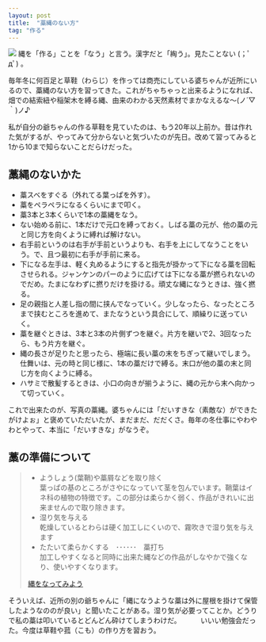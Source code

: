 ```yaml
---
layout: post
title:  "藁縄のない方"
tag: "作る"
---
```



![](http://farm4.staticflickr.com/3745/12336377834_af66fefc74.jpg)
縄を「作る」ことを「なう」と言う。漢字だと「綯う」。見たことない (；ﾟдﾟ) 。


毎年冬に何百足と草鞋（わらじ）を作っては商売にしている婆ちゃんが近所にいるので、藁縄のない方を習ってきた。これがちゃちゃっと出来るようになれば、畑での結索紐や稲架木を縛る縄、由来のわかる天然素材でまかなえるな～(ノ´▽｀)ノ♪


私が自分の爺ちゃんの作る草鞋を見ていたのは、もう20年以上前か。昔は作れた気がするが、やってみて分からないと気づいたのが先日。改めて習ってみると1から10まで知らないことだらけだった。


## 藁縄のないかた
- 藁スベをすぐる（外れてる葉っぱを外す）。
- 藁をペラペラになるくらいにまで叩く。
- 藁3本と3本くらいで1本の藁縄をなう。
- ない始める前に、1本だけで元口を縛っておく。しばる藁の元が、他の藁の元と同じ方を向くように縛れば解けない。
- 右手前というのは右手が手前というよりも、右手を上にしてなうことをいう。で、且つ最初に右手が手前に来る。
- 下になる左手は、軽く丸めるようにすると指先が掛かって下になる藁を回転させられる。ジャンケンのパーのように広げては下になる藁が撚られないのでだめ。たまになわずに撚りだけを掛ける。頑丈な縄になうときは、強く撚る。
- 足の親指と人差し指の間に挟んでなっていく。少しなったら、なったところまで挟むところを進めて、またなうという具合にして、順繰りに送っていく。
- 藁を継ぐときは、3本と3本の片側ずつを継ぐ。片方を継いで2、3回なったら、もう片方を継ぐ。
- 縄の長さが足りたと思ったら、極端に長い藁の末をちぎって継いでしまう。仕舞いは、元の時と同じ様に、1本の藁だけで縛る。末口が他の藁の末と同じ方を向くように縛る。
- ハサミで散髪するときは、小口の向きが揃うように、縄の元から末へ向かって切っていく。


これで出来たのが、写真の藁縄。婆ちゃんには「だいすきな（素敵な）ができたがけよぉ」と褒めていただいたが、まだまだ、だだくさ。毎年の冬仕事にやわやわとやって、本当に「だいすきな」がなうぞ。


## 藁の準備について
> + ようしょう(葉鞘)や藁屑などを取り除く<br>葉っぱの基のところがさやになっていて茎を包んでいます。鞘葉はイネ科の植物の特徴です。この部分は柔らかく弱く、作品がきれいに出来ませんので取り除きます。
> + 湿り気を与える<br>乾燥しているとわらは硬く加工しにくいので、霧吹きで湿り気を与えます
> + たたいて柔らかくする　･･････　藁打ち<br>加工しやすくなると同時に出来た縄などの作品がしなやかで強くなり、使いやすくなります。
>
> [縄をなってみよう](http://www2u.biglobe.ne.jp/~waroh/taiken/taiken-k3.htm)

そういえば、近所の別の爺ちゃんに「縄になうような藁は外に屋根を掛けて保管したようなののが良い」と聞いたことがある。湿り気が必要ってことか。どうりで私の藁は叩いているとどんどん砕けてしまうわけだ。
　
　
いいい勉強会だった。今度は草鞋や菰（こも）の作り方を習おう。 

